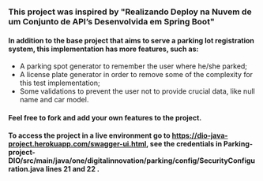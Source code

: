 ### This project was inspired by "Realizando Deploy na Nuvem de um Conjunto de API’s Desenvolvida em Spring Boot"
#### In addition to the base project that aims to serve a parking lot registration system, this implementation has more features, such as:
   - A parking spot generator to remember the user where he/she parked;
   - A license plate generator in order to remove some of the complexity for this test implementation;
   - Some validations to prevent the user not to provide crucial data, like null name and car model.
   
#### Feel free to fork and add your own features to the project.

#### To access the project in a live environment go to https://dio-java-project.herokuapp.com/swagger-ui.html, see the credentials in Parking-project-DIO/src/main/java/one/digitalinnovation/parking/config/SecurityConfiguration.java lines 21 and 22 .
